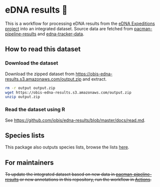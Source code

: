 # eDNA results :tropical_fish:

This is a workflow for processing eDNA results from the [eDNA Expeditions project](https://www.unesco.org/en/edna-expeditions) into an integrated dataset. Source data are fetched from [pacman-pipeline-results](https://github.com/iobis/pacman-pipeline-results) and [edna-tracker-data](https://github.com/iobis/edna-tracker-data).

## How to read this dataset
### Download the dataset

Download the zipped dataset from <https://obis-edna-results.s3.amazonaws.com/output.zip> and extract.

```bash
rm -r output output.zip
wget https://obis-edna-results.s3.amazonaws.com/output.zip
unzip output.zip
```

### Read the dataset using R

See https://github.com/iobis/edna-results/blob/master/docs/read.md.

## Species lists

This package also outputs species lists, browse the lists [here](https://obis-edna-lists.s3.amazonaws.com/index.html).

## For maintainers

~~To update the integrated dataset based on new data in [pacman-pipeline-results](https://github.com/iobis/pacman-pipeline-results) or new annotations in this repository, run the workflow in [Actions](https://github.com/iobis/edna-results/actions/workflows/run.yml).~~
